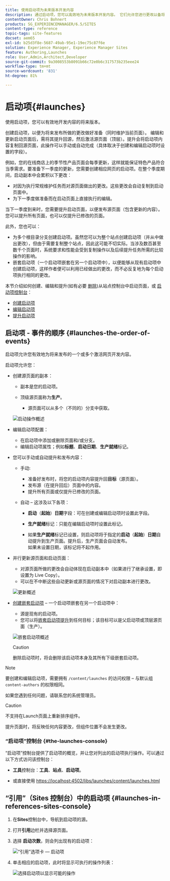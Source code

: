 ```yaml
---
title: 使用启动项为未来版本开发内容
description: 通过启动项，您可以高效地为未来版本开发内容。 它们允许您进行更改以备将来发布，同时维护当前页面。
contentOwner: Chris Bohnert
products: SG_EXPERIENCEMANAGER/6.5/SITES
content-type: reference
topic-tags: site-features
docset: aem65
exl-id: b25d3f8e-5687-49ab-95e1-19ec75c87f6e
solution: Experience Manager, Experience Manager Sites
feature: Authoring,Launches
role: User,Admin,Architect,Developer
source-git-commit: 9a3008553b8091b66c72e0b6c317573b235eee24
workflow-type: tm+mt
source-wordcount: '831'
ht-degree: 81%

---
```


# 启动项{#launches}

使用启动项，您可以有效地开发内容的将来版本。

创建启动项，以便为将来发布所做的更改做好准备（同时维护当前页面）。 编辑和更新启动页面后，需将其提升回源，然后激活源页面（顶层）。提升会将启动项内容复制回源页面，此操作可以手动或自动完成（具体取决于创建和编辑启动项时设置的字段）。

例如，您的在线商店上的季节性产品页面会每季更新，这样就能保证特色产品符合当季需求。要准备下一季度的更新，您需要创建相应网页的启动项。在整个季度期间，启动副本中会累积以下更改：

* 对因为执行常规维护任务而对源页面做出的更改。这些更改会自动复制到启动页面中。
* 为下一季度做准备而在启动页面上直接执行的编辑。

当下一季度到来时，您需要提升启动页面，以便发布源页面（包含更新的内容）。您可以提升所有页面，也可以仅提升已修改的页面。

此外，您也可以：

* 为多个根目录分支创建启动项。虽然您可以为整个站点创建启动项（并从中做出更改），但由于需要复制整个站点，因此这可能不切实际。当涉及数百甚至数千个页面时，系统要求和性能会受到复制操作以及后续提升任务所需的比较操作的影响。
* 嵌套启动项（一个启动项嵌套在另一个启动项中），以便能够从现有启动项中创建启动项，这样作者便可以利用已经做出的更改，而不必反复地为每个启动项执行相同的更改。

本节介绍如何创建、编辑和提升(如有必要 [删除](/help/sites-authoring/launches-creating.md#deleting-a-launch))从站点控制台中启动页面，或 [启动项控制台](#the-launches-console)：

* [创建启动项](/help/sites-authoring/launches-creating.md)
* [编辑启动项](/help/sites-authoring/launches-editing.md)
* [提升启动项](/help/sites-authoring/launches-promoting.md)

## 启动项 - 事件的顺序 {#launches-the-order-of-events}

启动项允许您有效地为将来发布的一个或多个激活网页开发内容。

启动项允许您：

* 创建源页面的副本：

   * 副本是您的启动项。
   * 顶级源页面称为&#x200B;**生产**。

      * 源页面可以从多个（不同的）分支中获取。

  ![启动操作概述](assets/chlimage_1-111.png)

* 编辑启动项配置：

   * 在启动项中添加或删除页面和/或分支。
   * 编辑启动项属性；例如&#x200B;**标题**、**启动日期**、**生产就绪**&#x200B;标记。

* 您可以手动或自动提升和发布内容：

   * 手动:

      * 准备好发布时，将您的启动项内容提升回&#x200B;**目标**（源页面）。
      * 发布源（在提升回后）页面中的内容。
      * 提升所有页面或仅提升已修改的页面。

   * 自动 – 这涉及以下各项：

      * **启动**（**起始**）**日期**&#x200B;字段：可在创建或编辑启动项时设置此字段。

      * **生产就绪**&#x200B;标记：只能在编辑启动项时设置此标记。
      * 如果&#x200B;**生产就绪**&#x200B;标记已设置，则启动项将于指定的&#x200B;**启动**（**起始**）**日期**&#x200B;自动提升到生产页面。提升后，生产页面会自动发布。\
        如果未设置日期，该标记将不起作用。

* 并行更新源页面和启动页面：

   * 对源页面所做的更改会自动体现在启动副本中（如果进行了继承设置，即设置为 Live Copy）。
   * 可以在不中断这些自动更新或源页面的情况下对启动副本进行更改。

  ![更新概述](assets/chlimage_1-112.png)

* [创建嵌套启动项](/help/sites-authoring/launches-creating.md#creating-a-nested-launch) – 一个启动项嵌套在另一个启动项中：

   * 源是现有的启动项。
   * 您可以将[嵌套启动项提升](/help/sites-authoring/launches-promoting.md#promoting-a-nested-launch)到任何目标；该目标可以是父启动项或顶层源页面（生产）。

  ![嵌套启动项概述](assets/chlimage_1-113.png)

  >[!CAUTION]
  >
  >删除启动项时，将会删除该启动项本身及其所有下级嵌套启动项。

>[!NOTE]
>
>要创建和编辑启动项，需要拥有 `/content/launches` 的访问权限 – 与默认组 `content-authors` 的权限相同。
>
>如果您遇到任何问题，请联系您的系统管理员。

>[!CAUTION]
>
>不支持在Launch页面上重新排序组件。
>
>提升页面时，将反映任何内容更改，但组件位置不会发生更改。


### “启动项”控制台 {#the-launches-console}

“启动项”控制台提供了启动项的概览，并让您对列出的启动项执行操作。可以通过以下方式访问该控制台：

* **工具**&#x200B;控制台：**工具**、**站点**、**启动项**。

* 或直接使用 [https://localhost:4502/libs/launches/content/launches.html](https://localhost:4502/libs/launches/content/launches.html)

## “引用”（Sites 控制台）中的启动项 {#launches-in-references-sites-console}

1. 在&#x200B;**Sites**&#x200B;控制台中，导航到启动项的源。
1. 打开&#x200B;**引用**&#x200B;边栏并选择源页面。
1. 选择 **启动次数**，则会列出现有的启动项：

   ![“引用”选项卡 — 启动项](assets/screen-shot_2019-03-05at121901-1.png)

1. 单击相应的启动项，此时将显示可执行的操作列表：

   ![选择启动项以显示可能的操作](assets/screen-shot_2019-03-05at121952-1.png)
